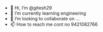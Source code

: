 - 👋 Hi, I’m @gitesh29
- 🌱 I’m currently learning engineering 
- 💞️ I’m looking to collaborate on ...
- 📫 How to reach me cont no 9421082766

<!---
gitesh29/gitesh29 is a ✨ special ✨ repository because its `README.md` (this file) appears on your GitHub profile.
You can click the Preview link to take a look at your changes.
--->
